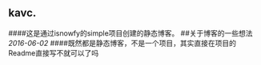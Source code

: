 ## kavc.
####这是通过isnowfy的simple项目创建的静态博客。
##关于博客的一些想法 
*2016-06-02*
####既然都是静态博客，不是一个项目，其实直接在项目的Readme直接写不就可以了吗
